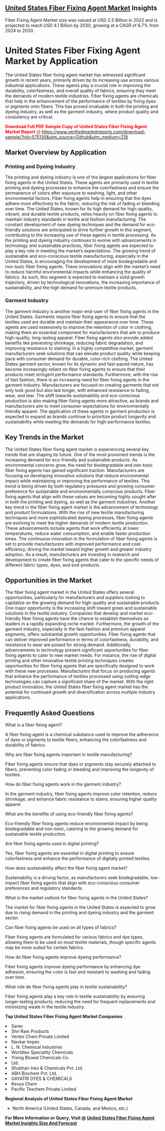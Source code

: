<h2><a href="https://www.verifiedmarketreports.com/download-sample/?rid=575130&amp;utm_source=Github&amp;utm_medium=218" target="_blank">United States Fiber Fixing Agent Market</a> Insights</h2><p>Fiber Fixing Agent Market size was valued at USD 2.5 Billion in 2022 and is projected to reach USD 4.1 Billion by 2030, growing at a CAGR of 6.7% from 2024 to 2030.</p><p><h1>United States Fiber Fixing Agent Market by Application</h1> The United States fiber fixing agent market has witnessed significant growth in recent years, primarily driven by its increasing use across various industrial applications. These agents play a crucial role in improving the durability, colorfastness, and overall quality of fabrics, ensuring they meet the demands of modern textile industries. Fiber fixing agents are chemicals that help in the enhancement of the performance of textiles by fixing dyes or pigments onto fibers. This has proved invaluable in both the printing and dyeing industry, as well as the garment industry, where product quality and consistency are critical. <p><span class=""><span style="color: #ff0000;"><strong>Download Full PDF Sample Copy of United States Fiber Fixing Agent Market Report</strong> @ </span><a href="https://www.verifiedmarketreports.com/download-sample/?rid=575130&amp;utm_source=Github&amp;utm_medium=218" target="_blank">https://www.verifiedmarketreports.com/download-sample/?rid=575130&amp;utm_source=Github&amp;utm_medium=218</a></span></p> <h2>Market Overview by Application</h2> <h3>Printing and Dyeing Industry</h3> The printing and dyeing industry is one of the largest applications for fiber fixing agents in the United States. These agents are primarily used in textile printing and dyeing processes to enhance the colorfastness and ensure the permanence of colors after exposure to washing, light, and other environmental factors. Fiber fixing agents help in ensuring that the dyes adhere more effectively to the fabric, reducing the risk of fading or bleeding over time. The United States, known for its high demand for high-quality, vibrant, and durable textile products, relies heavily on fiber fixing agents to maintain industry standards in textile and fashion manufacturing. The constant development of new dyeing techniques and the demand for eco-friendly solutions are anticipated to drive further growth in this segment, contributing to the increasing use of these agents in textile processing. As the printing and dyeing industry continues to evolve with advancements in technology and sustainable practices, fiber fixing agents are expected to play a key role in meeting the market’s expectations. The growing trend of sustainable and eco-conscious textile manufacturing, especially in the United States, is encouraging the development of more biodegradable and non-toxic fiber fixing agents. These innovations align with the market’s need to reduce harmful environmental impacts while enhancing the quality of fabrics. As such, this segment is expected to maintain a solid growth trajectory, driven by technological innovations, the increasing importance of sustainability, and the high demand for premium textile products. <h3>Garment Industry</h3> The garment industry is another major end-user of fiber fixing agents in the United States. Garments require fiber fixing agents to ensure that the textiles used are durable and maintain their appearance over time. These agents are used extensively to improve the retention of color in clothing, making them an essential component for manufacturers that aim to produce high-quality, long-lasting apparel. Fiber fixing agents also provide added benefits like preventing shrinkage, reducing fabric degradation, and improving resistance to staining. In a highly competitive market, garment manufacturers seek solutions that can elevate product quality while keeping pace with consumer demand for durable, color-rich clothing. The United States garment sector, known for its dynamic and fast-paced nature, has become increasingly reliant on fiber fixing agents to ensure that their products meet stringent performance standards. Furthermore, with the rise of fast fashion, there is an increasing need for fiber fixing agents in the garment industry. Manufacturers are focused on creating garments that not only look good but also last longer, with enhanced resistance to fading, wear, and tear. The shift towards sustainability and eco-conscious production is also making fiber fixing agents more attractive, as brands and manufacturers aim to meet consumer expectations for environmentally friendly apparel. The application of these agents in garment production is expected to expand as brands continue to prioritize product longevity and sustainability while meeting the demands for high-performance textiles. <h2>Key Trends in the Market</h2> The United States fiber fixing agent market is experiencing several key trends that are shaping its future. One of the most prominent trends is the increasing demand for eco-friendly and sustainable products. As environmental concerns grow, the need for biodegradable and non-toxic fiber fixing agents has gained significant traction. Manufacturers are focusing on developing innovative solutions that reduce environmental impact while maintaining or improving the performance of textiles. This trend is being driven by both regulatory pressures and growing consumer preference for sustainable and environmentally conscious products. Fiber fixing agents that align with these values are becoming highly sought after in both the printing and dyeing, as well as the garment industries. Another key trend in the fiber fixing agent market is the advancement of technology and product formulations. With the rise of new textile manufacturing techniques and more sophisticated dyeing processes, fiber fixing agents are evolving to meet the higher demands of modern textile production. These advancements include agents that work efficiently at lower temperatures, reduce water consumption, and enable faster production times. The continuous innovation in the formulation of fiber fixing agents is set to provide manufacturers with improved performance and cost-efficiency, driving the market toward higher growth and greater industry adoption. As a result, manufacturers are investing in research and development to create fiber fixing agents that cater to the specific needs of different fabric types, dyes, and end-products. <h2>Opportunities in the Market</h2> The fiber fixing agent market in the United States offers several opportunities, particularly for manufacturers and suppliers looking to capitalize on the growing demand for high-quality and sustainable products. One major opportunity is the increasing shift toward green and sustainable solutions in the textile industry. Companies that develop and market eco-friendly fiber fixing agents have the chance to establish themselves as leaders in a rapidly expanding niche market. Furthermore, the growth of the garment industry, especially in the fast-fashion and premium apparel segments, offers substantial growth opportunities. Fiber fixing agents that can deliver improved performance in terms of colorfastness, durability, and resistance to wear are poised for strong demand. Additionally, advancements in technology present significant opportunities for fiber fixing agents to cater to new market needs. For instance, the rise of digital printing and other innovative textile printing techniques creates opportunities for fiber fixing agents that are specifically designed to work with these new processes. Manufacturers that focus on producing agents that enhance the performance of textiles processed using cutting-edge technologies can capture a significant share of the market. With the right product innovation, the United States fiber fixing agent market has the potential for continued growth and diversification across multiple industry applications. <h2>Frequently Asked Questions</h2> <p>What is a fiber fixing agent?</p> <p>A fiber fixing agent is a chemical substance used to improve the adherence of dyes or pigments to textile fibers, enhancing the colorfastness and durability of fabrics.</p> <p>Why are fiber fixing agents important in textile manufacturing?</p> <p>Fiber fixing agents ensure that dyes or pigments stay securely attached to fibers, preventing color fading or bleeding and improving the longevity of textiles.</p> <p>How do fiber fixing agents work in the garment industry?</p> <p>In the garment industry, fiber fixing agents improve color retention, reduce shrinkage, and enhance fabric resistance to stains, ensuring higher quality apparel.</p> <p>What are the benefits of using eco-friendly fiber fixing agents?</p> <p>Eco-friendly fiber fixing agents reduce environmental impact by being biodegradable and non-toxic, catering to the growing demand for sustainable textile production.</p> <p>Are fiber fixing agents used in digital printing?</p> <p>Yes, fiber fixing agents are essential in digital printing to ensure colorfastness and enhance the performance of digitally printed textiles.</p> <p>How does sustainability affect the fiber fixing agent market?</p> <p>Sustainability is a driving factor, as manufacturers seek biodegradable, low-impact fiber fixing agents that align with eco-conscious consumer preferences and regulatory standards.</p> <p>What is the market outlook for fiber fixing agents in the United States?</p> <p>The market for fiber fixing agents in the United States is expected to grow due to rising demand in the printing and dyeing industry and the garment sector.</p> <p>Can fiber fixing agents be used on all types of fabrics?</p> <p>Fiber fixing agents are formulated for various fabrics and dye types, allowing them to be used on most textile materials, though specific agents may be more suited for certain fabrics.</p> <p>How do fiber fixing agents improve dyeing performance?</p> <p>Fiber fixing agents improve dyeing performance by enhancing dye adhesion, ensuring the color is fast and resistant to washing and fading over time.</p> <p>What role do fiber fixing agents play in textile sustainability?</p> <p>Fiber fixing agents play a key role in textile sustainability by ensuring longer-lasting products, reducing the need for frequent replacements and minimizing waste in the textile industry.</p></p><p><strong>Top United States Fiber Fixing Agent Market Companies</strong></p><div data-test-id=""><p><li>Sarex</li><li> Shri Ram Products</li><li> Vertex Chem Private Limited</li><li> Navkar Impex</li><li> L. N. Chemical Industries</li><li> Worldtex Speciality Chemicals</li><li> Yixing Bluwat Chemicals Co.</li><li> Ltd.</li><li> Shubhan Inks & Chemicals Pvt. Ltd.</li><li> ABH Biochem Pvt. Ltd.</li><li> GAYATRI DYES & CHEMICALS</li><li> Kevya Chem</li><li> Pacific Texchem Private Limited</li></p><div><strong>Regional Analysis of&nbsp;United States Fiber Fixing Agent Market</strong></div><ul><li dir="ltr"><p dir="ltr">North America&nbsp;(United States, Canada, and Mexico, etc.)</p></li></ul><p><strong>For More Information or Query, Visit @&nbsp;</strong><strong><a href="https://www.verifiedmarketreports.com/product/fiber-fixing-agent-market/?utm_source=Github&amp;utm_medium=218" target="_blank">United States Fiber Fixing Agent Market Insights Size And Forecast</a></strong></p></div>
